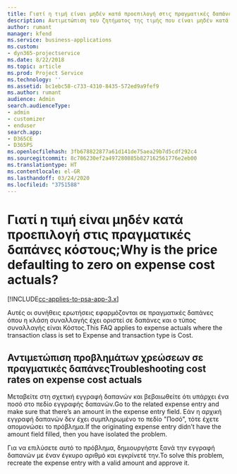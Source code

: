 ```yaml
---
title: Γιατί η τιμή είναι μηδέν κατά προεπιλογή στις πραγματικές δαπάνες κόστους;
description: Αντιμετώπιση του ζητήματος της τιμής που είναι μηδέν κατά προεπιλογή στις πραγματικές δαπάνες κόστους.
author: rumant
manager: kfend
ms.service: business-applications
ms.custom:
- dyn365-projectservice
ms.date: 8/22/2018
ms.topic: article
ms.prod: Project Service
ms.technology: ''
ms.assetid: bc1ebc58-c733-4310-8435-572ed9a9fef9
ms.author: rumant
audience: Admin
search.audienceType:
- admin
- customizer
- enduser
search.app:
- D365CE
- D365PS
ms.openlocfilehash: 3fb678822877a61d141de75aea29b7d5cdf292c4
ms.sourcegitcommit: 8c786230ef2a497280885b827162561776e2eb00
ms.translationtype: HT
ms.contentlocale: el-GR
ms.lasthandoff: 03/24/2020
ms.locfileid: "3751588"
---
```

# <a name="why-is-the-price-defaulting-to-zero-on-expense-cost-actuals"></a><span data-ttu-id="4386b-103">Γιατί η τιμή είναι μηδέν κατά προεπιλογή στις πραγματικές δαπάνες κόστους;</span><span class="sxs-lookup"><span data-stu-id="4386b-103">Why is the price defaulting to zero on expense cost actuals?</span></span>

[!INCLUDE[cc-applies-to-psa-app-3.x](../includes/cc-applies-to-psa-app-3x.md)]

<span data-ttu-id="4386b-104">Αυτές οι συνήθεις ερωτήσεις εφαρμόζονται σε πραγματικές δαπάνες όπου η κλάση συναλλαγής έχει οριστεί σε δαπάνες και ο τύπος συναλλαγής είναι Κόστος.</span><span class="sxs-lookup"><span data-stu-id="4386b-104">This FAQ applies to expense actuals where the transaction class is set to Expense and transaction type is Cost.</span></span>

## <a name="troubleshooting-cost-rates-on-expense-cost-actuals"></a><span data-ttu-id="4386b-105">Αντιμετώπιση προβλημάτων χρεώσεων σε πραγματικές δαπάνες</span><span class="sxs-lookup"><span data-stu-id="4386b-105">Troubleshooting cost rates on expense cost actuals</span></span>

<span data-ttu-id="4386b-106">Μεταβείτε στη σχετική εγγραφή δαπανών και βεβαιωθείτε ότι υπάρχει ένα ποσό στο πεδίο εγγραφής δαπανών.</span><span class="sxs-lookup"><span data-stu-id="4386b-106">Go to the related expense entry and make sure that there’s an amount in the expense entry field.</span></span> <span data-ttu-id="4386b-107">Εάν η αρχική εγγραφή δαπανών δεν έχει συμπληρωμένο το πεδίο "Ποσό", τότε έχετε απομονώσει το πρόβλημα.</span><span class="sxs-lookup"><span data-stu-id="4386b-107">If the originating expense entry didn’t have the amount field filled, then you have isolated the problem.</span></span>
 
<span data-ttu-id="4386b-108">Για να επιλύσετε αυτό το πρόβλημα, δημιουργήστε ξανά την εγγραφή δαπανών με έναν έγκυρο αριθμό και εγκρίνετέ την.</span><span class="sxs-lookup"><span data-stu-id="4386b-108">To solve this problem, recreate the expense entry with a valid amount and approve it.</span></span>
